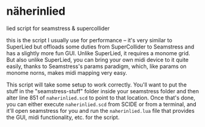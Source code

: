 # näherinlied
lied script for seamstress & supercollider

this is the script I usually use for performance – it's very similar to SuperLied but offloads some duties from SuperCollider to Seamstress and has a slightly more fun GUI. Unlike SuperLied, it requires a monome grid. But also unlike SuperLied, you can bring your own midi device to it quite easily, thanks to Seamstress's params paradigm, which, like params on monome norns, makes midi mapping very easy.

This script will take some setup to work correctly. You'll want to put the stuff in the "seamstress-stuff" folder inside your seamstress folder and then alter line 851 of `naherinlied.scd` to point to that location. Once that's done, you can either execute `naherinlied.scd` from SCIDE or from a terminal, and it'll open seamstress for you and run the `naherinlied.lua` file that provides the GUI, midi functionality, etc. for the script.
